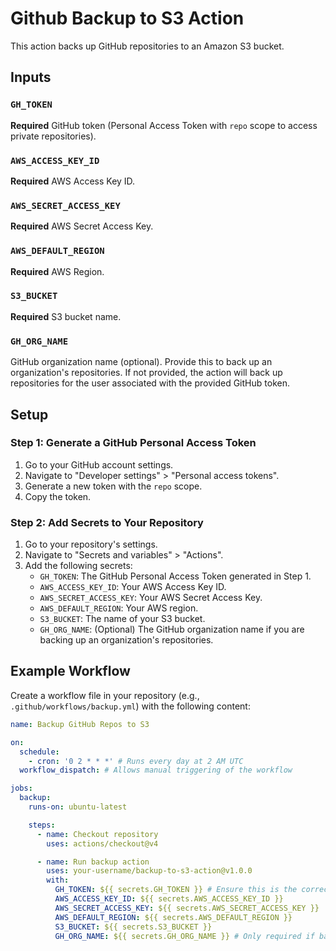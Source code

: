 # Github Backup to S3 Action

This action backs up GitHub repositories to an Amazon S3 bucket.

## Inputs

### `GH_TOKEN`

**Required** GitHub token (Personal Access Token with `repo` scope to access private repositories).

### `AWS_ACCESS_KEY_ID`

**Required** AWS Access Key ID.

### `AWS_SECRET_ACCESS_KEY`

**Required** AWS Secret Access Key.

### `AWS_DEFAULT_REGION`

**Required** AWS Region.

### `S3_BUCKET`

**Required** S3 bucket name.

### `GH_ORG_NAME`

GitHub organization name (optional). Provide this to back up an organization's repositories. If not provided, the action will back up repositories for the user associated with the provided GitHub token.

## Setup

### Step 1: Generate a GitHub Personal Access Token

1. Go to your GitHub account settings.
2. Navigate to "Developer settings" > "Personal access tokens".
3. Generate a new token with the `repo` scope.
4. Copy the token.

### Step 2: Add Secrets to Your Repository

1. Go to your repository's settings.
2. Navigate to "Secrets and variables" > "Actions".
3. Add the following secrets:
   - `GH_TOKEN`: The GitHub Personal Access Token generated in Step 1.
   - `AWS_ACCESS_KEY_ID`: Your AWS Access Key ID.
   - `AWS_SECRET_ACCESS_KEY`: Your AWS Secret Access Key.
   - `AWS_DEFAULT_REGION`: Your AWS region.
   - `S3_BUCKET`: The name of your S3 bucket.
   - `GH_ORG_NAME`: (Optional) The GitHub organization name if you are backing up an organization's repositories.

## Example Workflow

Create a workflow file in your repository (e.g., `.github/workflows/backup.yml`) with the following content:

```yaml
name: Backup GitHub Repos to S3

on:
  schedule:
    - cron: '0 2 * * *' # Runs every day at 2 AM UTC
  workflow_dispatch: # Allows manual triggering of the workflow

jobs:
  backup:
    runs-on: ubuntu-latest

    steps:
      - name: Checkout repository
        uses: actions/checkout@v4

      - name: Run backup action
        uses: your-username/backup-to-s3-action@v1.0.0
        with:
          GH_TOKEN: ${{ secrets.GH_TOKEN }} # Ensure this is the correct PAT with `repo` scope
          AWS_ACCESS_KEY_ID: ${{ secrets.AWS_ACCESS_KEY_ID }}
          AWS_SECRET_ACCESS_KEY: ${{ secrets.AWS_SECRET_ACCESS_KEY }}
          AWS_DEFAULT_REGION: ${{ secrets.AWS_DEFAULT_REGION }}
          S3_BUCKET: ${{ secrets.S3_BUCKET }}
          GH_ORG_NAME: ${{ secrets.GH_ORG_NAME }} # Only required if backing up an organization's repositories
```

